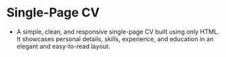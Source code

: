 # Single-Page CV
- A simple, clean, and responsive single-page CV built using only HTML. It showcases personal details, skills, experience, and education in an elegant and easy-to-read layout.
